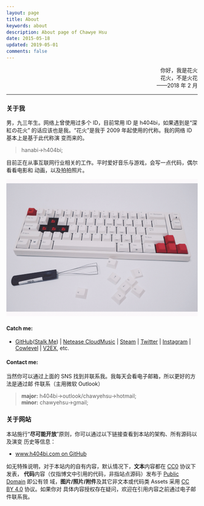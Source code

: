 ```yaml
---
layout: page
title: About
keywords: about
description: About page of Chawye Hsu
date: 2015-05-18
updated: 2019-05-01
comments: false
---
```


<div style="text-align:right">
你好，我是花火<br>花火，不是火花<br>——2018 年 2 月
</div>
<hr>

### 关于我

男，九三年生。网络上曾使用过多个 ID，目前常用 ID 是 h404bi，如果遇到是“深紅の花火”
的话应该也是我。“花火”是我于 2009 年起使用的代称。我的网络 ID 基本上是基于此代称演
变而来的。

> hanabi->h404bi;

目前正在从事互联网行业相关的工作。平时爱好音乐与游戏，会写一点代码，偶尔看看电影和
动画，以及拍拍照片。

![我的生产力](/uploads/2019/05/20190501007.png)

#### Catch me:

- [GitHub]([Stalk Me]) | [Netease CloudMusic] | [Steam] | [Twitter] |
  [Instagram] | [Cowlevel] | [V2EX], etc.

#### Contact me:

当然你可以通过上面的 SNS 找到并联系我。我每天会看电子邮箱，所以更好的方法是通过邮
件联系（主用微软 Outlook）

> **major:** h404bi->outlook/chawyehsu->hotmail;  
> <span class="meta">**minor:** chawyehsu->gmail;</span>

### 关于网站

本站施行“**尽可能开放**”原则，你可以通过以下链接查看到本站的架构、所有源码以及演变
历史等信息：

- [www.h404bi.com on GitHub]

如无特殊说明，对于本站内的自有内容，默认情况下，**文本**内容都在 [CC0] 协议下发表，
**代码**内容（仅指博文中引用的代码，非指站点源码）发布于 [Public Domain] 即公有领
域，**图片/照片/附件**及其它非文本或代码类 Assets 采用 [CC BY 4.0] 协议。如果你对
具体内容授权存在疑问，欢迎在引用内容之前通过电子邮件联系我。

[GitHub]: https://github.com/h404bi
[Stalk Me]: https://gitstalk.netlify.com/h404bi
[Netease CloudMusic]: http://music.163.com/#/user/home?id=35631431
[Steam]: http://steamcommunity.com/id/h404bi
[Twitter]: https://twitter.com/h404bi
[Instagram]: https://www.instagram.com/chawyehsu/
[Cowlevel]: https://cowlevel.net/people/h404bi
[V2EX]: https://www.v2ex.com/member/h404bi
[www.h404bi.com on GitHub]: https://github.com/h404bi/www.h404bi.com
[CC0]: https://creativecommons.org/publicdomain/zero/1.0/
[Public Domain]: https://en.wikipedia.org/wiki/Public_domain
[CC BY 4.0]: https://creativecommons.org/licenses/by/4.0/

